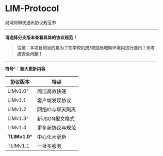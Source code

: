 # LIM-Protocol
局域网即使通讯协议规范书

---

**请选择分支版本查看具体的协议规范！**

> **注意：本项目的目的是为了在学校机房/校园局域网环境内进行通讯！未考虑安全问题！**

---

**符号^：重大更新内容**

| 协议版本 | 特点 |
| ------- | ----- |
| LIMv1.0^ | 简洁高效快速 |
| LIMv1.1 | 客户端发现协议 |
| LIMv1.2 | 网络ID与聊天隔离 |
| LIMv1.3^ | 新JSON报文格式 |
| LIMv1.4 | 更多新协议与规范 |
| **TLIMv1.0^** | 中心化大更新 |
| TLIMv1.1 | 一址多服务 |

